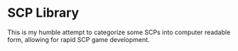 # SCP Library

This is my humble attempt to categorize some SCPs into computer readable form, allowing for rapid SCP game development.
